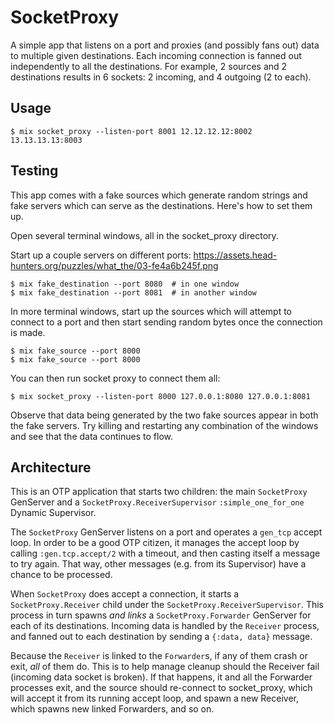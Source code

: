 # SocketProxy

A simple app that listens on a port and proxies (and possibly fans out) data to multiple given destinations. Each incoming connection is fanned out independently to all the destinations. For example, 2 sources and 2 destinations results in 6 sockets: 2 incoming, and 4 outgoing (2 to each).

## Usage

```
$ mix socket_proxy --listen-port 8001 12.12.12.12:8002 13.13.13.13:8003
```

## Testing

This app comes with a fake sources which generate random strings and fake servers which can serve as the destinations. Here's how to set them up.

Open several terminal windows, all in the socket_proxy directory.

Start up a couple servers on different ports:
https://assets.head-hunters.org/puzzles/what_the/03-fe4a6b245f.png
```
$ mix fake_destination --port 8080  # in one window
$ mix fake_destination --port 8081  # in another window
```

In more terminal windows, start up the sources which will attempt to connect to a port and then start sending random bytes once the connection is made.

```
$ mix fake_source --port 8000
$ mix fake_source --port 8000
```

You can then run socket proxy to connect them all:

```
$ mix socket_proxy --listen-port 8000 127.0.0.1:8080 127.0.0.1:8081
```

Observe that data being generated by the two fake sources appear in both the fake servers. Try killing and restarting any combination of the windows and see that the data continues to flow.

## Architecture

This is an OTP application that starts two children: the main `SocketProxy` GenServer and a `SocketProxy.ReceiverSupervisor` `:simple_one_for_one` Dynamic Supervisor.

The `SocketProxy` GenServer listens on a port and operates a `gen_tcp` accept loop. In order to be a good OTP citizen, it manages the accept loop by calling `:gen.tcp.accept/2` with a timeout, and then casting itself a message to try again. That way, other messages (e.g. from its Supervisor) have a chance to be processed.

When `SocketProxy` does accept a connection, it starts a `SocketProxy.Receiver` child under the `SocketProxy.ReceiverSupervisor`. This process in turn spawns *and links* a `SocketProxy.Forwarder` GenServer for each of its destinations. Incoming data is handled by the `Receiver` process, and fanned out to each destination by sending a `{:data, data}` message.

Because the `Receiver` is linked to the `Forwarder`s, if any of them crash or exit, *all* of them do. This is to help manage cleanup should the Receiver fail (incoming data socket is broken). If that happens, it and all the Forwarder processes exit, and the source should re-connect to socket_proxy, which will accept it from its running accept loop, and spawn a new Receiver, which spawns new linked Forwarders, and so on.
